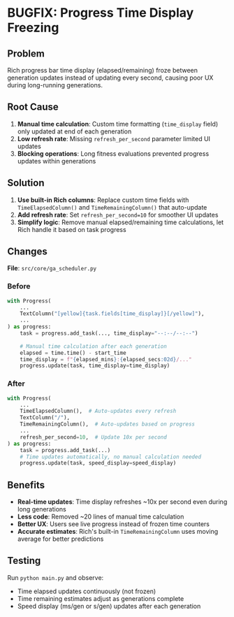 # BUGFIX: Progress Time Display Freezing

## Problem
Rich progress bar time display (elapsed/remaining) froze between generation updates instead of updating every second, causing poor UX during long-running generations.

## Root Cause
1. **Manual time calculation**: Custom time formatting (`time_display` field) only updated at end of each generation
2. **Low refresh rate**: Missing `refresh_per_second` parameter limited UI updates
3. **Blocking operations**: Long fitness evaluations prevented progress updates within generations

## Solution
1. **Use built-in Rich columns**: Replace custom time fields with `TimeElapsedColumn()` and `TimeRemainingColumn()` that auto-update
2. **Add refresh rate**: Set `refresh_per_second=10` for smoother UI updates
3. **Simplify logic**: Remove manual elapsed/remaining time calculations, let Rich handle it based on task progress

## Changes
**File**: `src/core/ga_scheduler.py`

### Before
```python
with Progress(
    ...
    TextColumn("[yellow]{task.fields[time_display]}[/yellow]"),
    ...
) as progress:
    task = progress.add_task(..., time_display="--:--/--:--")
    
    # Manual time calculation after each generation
    elapsed = time.time() - start_time
    time_display = f"{elapsed_mins}:{elapsed_secs:02d}/..."
    progress.update(task, time_display=time_display)
```

### After
```python
with Progress(
    ...
    TimeElapsedColumn(),  # Auto-updates every refresh
    TextColumn("/"),
    TimeRemainingColumn(),  # Auto-updates based on progress
    ...
    refresh_per_second=10,  # Update 10x per second
) as progress:
    task = progress.add_task(...)
    # Time updates automatically, no manual calculation needed
    progress.update(task, speed_display=speed_display)
```

## Benefits
- **Real-time updates**: Time display refreshes ~10x per second even during long generations
- **Less code**: Removed ~20 lines of manual time calculation
- **Better UX**: Users see live progress instead of frozen time counters
- **Accurate estimates**: Rich's built-in `TimeRemainingColumn` uses moving average for better predictions

## Testing
Run `python main.py` and observe:
- Time elapsed updates continuously (not frozen)
- Time remaining estimates adjust as generations complete
- Speed display (ms/gen or s/gen) updates after each generation
